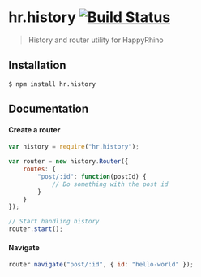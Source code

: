 hr.history [![Build Status](https://travis-ci.org/HappyRhino/hr.history.png?branch=master)](https://travis-ci.org/HappyRhino/hr.history)
=============================

> History and router utility for HappyRhino

## Installation

```
$ npm install hr.history
```

## Documentation

#### Create a router

```js
var history = require("hr.history");

var router = new history.Router({
    routes: {
        "post/:id": function(postId) {
            // Do something with the post id
        }
    }
});

// Start handling history
router.start();
```

#### Navigate

```js
router.navigate("post/:id", { id: "hello-world" });
```
